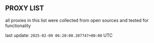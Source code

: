## PROXY LIST

all proxies in this list were collected from open sources and tested for functionality

last update: `2025-02-09 06:20:00.207747+00:00` UTC